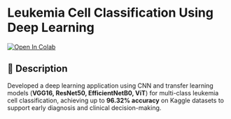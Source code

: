 # Leukemia Cell Classification Using Deep Learning

[![Open In Colab](https://colab.research.google.com/assets/colab-badge.svg)](https://colab.research.google.com/drive/1q9KXFhlukU98Pl1MQTyxnHszX3YJ5Dyq?usp=sharing)

## 📖 Description
Developed a deep learning application using CNN and transfer learning models (**VGG16, ResNet50, EfficientNetB0, ViT**) for multi-class leukemia cell classification, achieving up to **96.32% accuracy** on Kaggle datasets to support early diagnosis and clinical decision-making.
